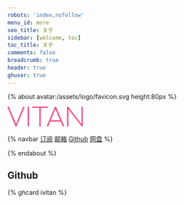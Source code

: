 ```yaml
---
robots: 'index,nofollow'
menu_id: more
seo_title: 关于
sidebar: [welcome, toc]
toc_title: 关于
comments: false
breadcrumb: true
header: true
ghuser: true
---
```


{% about avatar:/assets/logo/favicon.svg height:80px %}

<img height="45px" alt="VITAN" src="/assets/logo/ming.svg">


{% navbar
[订阅](/xml/atom.xml) 
[邮箱](mailto:vitanyeung@gmail.com)
[Github](https://github.com/ivitan)
[网盘](https://pan.ivitan.com) %}

{% endabout %}
## Github
{% ghcard ivitan %}